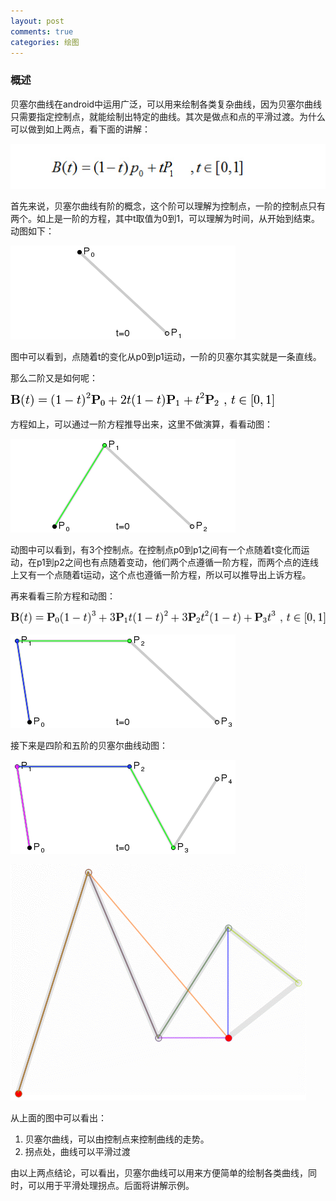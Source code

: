 ```yaml
---
layout: post
comments: true
categories: 绘图
---
```

### 概述
  
  贝塞尔曲线在android中运用广泛，可以用来绘制各类复杂曲线，因为贝塞尔曲线只需要指定控制点，就能绘制出特定的曲线。其次是做点和点的平滑过渡。为什么可以做到如上两点，看下面的讲解：

  ![](/icons/draw/bezier1.png)

  首先来说，贝塞尔曲线有阶的概念，这个阶可以理解为控制点，一阶的控制点只有两个。如上是一阶的方程，其中t取值为0到1，可以理解为时间，从开始到结束。动图如下：

  ![](/icons/draw/bezier2.gif)

  图中可以看到，点随着t的变化从p0到p1运动，一阶的贝塞尔其实就是一条直线。

  那么二阶又是如何呢：

  ![](/icons/draw/bezier3.png)

  方程如上，可以通过一阶方程推导出来，这里不做演算，看看动图：

  ![](/icons/draw/bezier4.gif)

  动图中可以看到，有3个控制点。在控制点p0到p1之间有一个点随着t变化而运动，在p1到p2之间也有点随着变动，他们两个点遵循一阶方程，而两个点的连线上又有一个点随着t运动，这个点也遵循一阶方程，所以可以推导出上诉方程。

  再来看看三阶方程和动图：
  
  ![](/icons/draw/bezier5.png)

  ![](/icons/draw/bezier6.gif)

  接下来是四阶和五阶的贝塞尔曲线动图：

  ![](/icons/draw/bezier7.gif)

  ![](/icons/draw/bezier8.gif)

  从上面的图中可以看出：
1. 贝塞尔曲线，可以由控制点来控制曲线的走势。
1. 拐点处，曲线可以平滑过渡

  由以上两点结论，可以看出，贝塞尔曲线可以用来方便简单的绘制各类曲线，同时，可以用于平滑处理拐点。后面将讲解示例。


  
  

  
 


  

  

  

  

  
  

  


